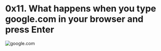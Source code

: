 # 0x11. What happens when you type google.com in your browser and press Enter

![google.com](http://www.google.com/logos/doodles/2015/googles-new-logo-5078286822539264.3-hp2x.gif)

